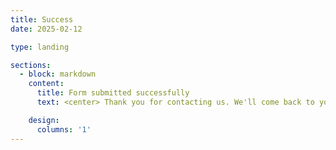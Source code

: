 ```yaml
---
title: Success
date: 2025-02-12

type: landing

sections:
  - block: markdown
    content:
      title: Form submitted successfully
      text: <center> Thank you for contacting us. We'll come back to you! </center>

    design:
      columns: '1'
---
```

